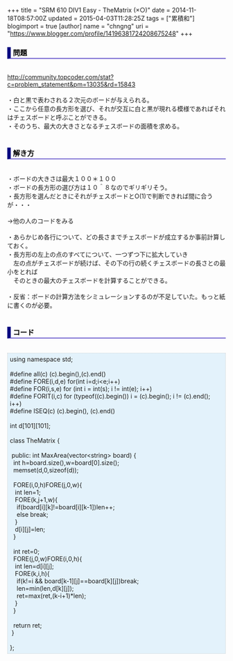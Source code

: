 +++
title = "SRM 610 DIV1 Easy - TheMatrix (×○)"
date = 2014-11-18T08:57:00Z
updated = 2015-04-03T11:28:25Z
tags = ["累積和"]
blogimport = true 
[author]
	name = "chngng"
	uri = "https://www.blogger.com/profile/14196381724208675248"
+++

<div dir="ltr" style="text-align: left;" trbidi="on"><h3 style="border-bottom: 2px solid slateblue; border-left: 8px solid navy; color: black; padding: 0px 0px 1px 5px;">問題 </h3><br /><a href="http://community.topcoder.com/stat?c=problem_statement&amp;pm=13035&amp;rd=15843" target="_blank">http://community.topcoder.com/stat?c=problem_statement&amp;pm=13035&amp;rd=15843</a><br /><br />・白と黒で表わされる２次元のボードが与えられる。<br />・ここから任意の長方形を選び、それが交互に白と黒が現れる模様であればそれはチェスボードと呼ぶことができる。<br />・そのうち、最大の大きさとなるチェスボードの面積を求める。<br /><br /><h3 style="border-bottom: 2px solid slateblue; border-left: 8px solid navy; color: black; padding: 0px 0px 1px 5px;">解き方 </h3><br />・ボードの大きさは最大１００＊１００<br />・ボードの長方形の選び方は１０＾８なのでギリギリそう。<br />・長方形を選んだときにそれがチェスボードとO(1)で判断できれば間に合うが・・・<br /><br />→他の人のコードをみる<br /><br />・あらかじめ各行について、どの長さまでチェスボードが成立するか事前計算しておく。<br />・長方形の左上の点のすべてについて、一つずつ下に拡大していき<br />　左の点がチェスボードが続けば、その下の行の続くチェスボードの長さとの最小をとれば<br />　そのときの最大のチェスボードを計算することができる。<br /><br />・反省：ボードの計算方法をシミュレーションするのが不足していた。もっと紙に書くのが必要。<br /><br /><h3 style="border-bottom: 2px solid slateblue; border-left: 8px solid navy; color: black; padding: 0px 0px 1px 5px;">コード </h3><br /><div style="background-color: #e3f2fb; border: 1px dotted #CCCCCC; padding: 5px;">using namespace std;<br /><br />#define all(c) (c).begin(),(c).end()<br />#define FORE(i,d,e) for(int i=d;i&lt;e;i++)<br />#define FOR(i,s,e) for (int i = int(s); i != int(e); i++)<br />#define FORIT(i,c) for (typeof((c).begin()) i = (c).begin(); i != (c).end(); i++)<br />#define ISEQ(c) (c).begin(), (c).end()<br /><br />int d[101][101];<br /><br />class TheMatrix {<br /><br /><span class="Apple-tab-span" style="white-space: pre;"> </span>public: int MaxArea(vector&lt;string&gt; board) {<br /><span class="Apple-tab-span" style="white-space: pre;">  </span>int h=board.size(),w=board[0].size();<br /><span class="Apple-tab-span" style="white-space: pre;">  </span>memset(d,0,sizeof(d));<br /><br /><span class="Apple-tab-span" style="white-space: pre;">  </span>FORE(i,0,h)FORE(j,0,w){<br /><span class="Apple-tab-span" style="white-space: pre;">   </span>int len=1;<br /><span class="Apple-tab-span" style="white-space: pre;">   </span>FORE(k,j+1,w){<br /><span class="Apple-tab-span" style="white-space: pre;">    </span>if(board[i][k]!=board[i][k-1])len++;<br /><span class="Apple-tab-span" style="white-space: pre;">    </span>else break;<br /><span class="Apple-tab-span" style="white-space: pre;">   </span>}<br /><span class="Apple-tab-span" style="white-space: pre;">   </span>d[i][j]=len;<br /><span class="Apple-tab-span" style="white-space: pre;">  </span>}<br /><br /><span class="Apple-tab-span" style="white-space: pre;">  </span>int ret=0;<br /><span class="Apple-tab-span" style="white-space: pre;">  </span>FORE(j,0,w)FORE(i,0,h){<br /><span class="Apple-tab-span" style="white-space: pre;">   </span>int len=d[i][j];<br /><span class="Apple-tab-span" style="white-space: pre;">   </span>FORE(k,i,h){<br /><span class="Apple-tab-span" style="white-space: pre;">    </span>if(k!=i &amp;&amp; board[k-1][j]==board[k][j])break;<br /><span class="Apple-tab-span" style="white-space: pre;">    </span>len=min(len,d[k][j]);<br /><span class="Apple-tab-span" style="white-space: pre;">    </span>ret=max(ret,(k-i+1)*len);<br /><span class="Apple-tab-span" style="white-space: pre;">   </span>}<br /><span class="Apple-tab-span" style="white-space: pre;">  </span>}<br /><br /><span class="Apple-tab-span" style="white-space: pre;">  </span>return ret;<br /><span class="Apple-tab-span" style="white-space: pre;"> </span>}<br /><br />};</div></div>
